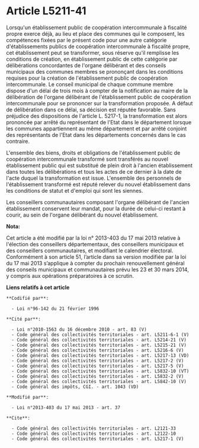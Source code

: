 # Article L5211-41

Lorsqu'un établissement public de coopération intercommunale à fiscalité propre exerce déjà, au lieu et place des communes
qui le composent, les compétences fixées par le présent code pour une autre catégorie d'établissements publics de coopération
intercommunale à fiscalité propre, cet établissement peut se transformer, sous réserve qu'il remplisse les conditions de
création, en établissement public de cette catégorie par délibérations concordantes de l'organe délibérant et des conseils
municipaux des communes membres se prononçant dans les conditions requises pour la création de l'établissement public de
coopération intercommunale. Le conseil municipal de chaque commune membre dispose d'un délai de trois mois à compter de la
notification au maire de la délibération de l'organe délibérant de l'établissement public de coopération intercommunale pour
se prononcer sur la transformation proposée. A défaut de délibération dans ce délai, sa décision est réputée favorable. Sans
préjudice des dispositions de l'article L. 5217-1, la transformation est alors prononcée par arrêté du représentant de l'Etat
dans le département lorsque les communes appartiennent au même département et par arrêté conjoint des représentants de l'Etat
dans les départements concernés dans le cas contraire. 

L'ensemble des biens, droits et obligations de l'établissement public de coopération intercommunale transformé sont
transférés au nouvel établissement public qui est substitué de plein droit à l'ancien établissement dans toutes les
délibérations et tous les actes de ce dernier à la date de l'acte duquel la transformation est issue. L'ensemble des
personnels de l'établissement transformé est réputé relever du nouvel établissement dans les conditions de statut et d'emploi
qui sont les siennes. 

Les conseillers communautaires composant l'organe délibérant de l'ancien établissement conservent leur mandat, pour la durée
de celui-ci restant à courir, au sein de l'organe délibérant du nouvel établissement.

**Nota:**

Cet article a été modifié par la loi n° 2013-403 du 17 mai 2013 relative à l'élection des conseillers départementaux, des
conseillers municipaux et des conseillers communautaires, et modifiant le calendrier électoral. Conformément à son article
51, l’article dans sa version modifiée par la loi du 17 mai 2013 s’applique à compter du prochain renouvellement général des
conseils municipaux et communautaires prévu les 23 et 30 mars 2014, y compris aux opérations préparatoires à ce scrutin.

**Liens relatifs à cet article**

	**Codifié par**:

	  - Loi n°96-142 du 21 février 1996

	**Cité par**:

	  - Loi n°2010-1563 du 16 décembre 2010 - art. 83 (V)
	  - Code général des collectivités territoriales - art. L5211-6-1 (V)
	  - Code général des collectivités territoriales - art. L5214-21 (V)
	  - Code général des collectivités territoriales - art. L5215-21 (V)
	  - Code général des collectivités territoriales - art. L5216-6 (V)
	  - Code général des collectivités territoriales - art. L5217-13 (VD)
	  - Code général des collectivités territoriales - art. L5217-2 (V)
	  - Code général des collectivités territoriales - art. L5217-5 (V)
	  - Code général des collectivités territoriales - art. L5832-10 (VT)
	  - Code général des collectivités territoriales - art. L5832-2 (V)
	  - Code général des collectivités territoriales - art. L5842-10 (V)
	  - Code général des impôts, CGI. - art. 1043 (VD)

	**Modifié par**:

	  - Loi n°2013-403 du 17 mai 2013 - art. 37

	**Cite**:

	  - Code général des collectivités territoriales - art. L2121-33
	  - Code général des collectivités territoriales - art. L2122-10
	  - Code général des collectivités territoriales - art. L5217-1 (V)
